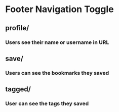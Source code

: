 # Footer Navigation Toggle

## profile/
  
### Users see their name or username in URL

## save/

### Users can see the bookmarks  they saved

## tagged/

### User can see the tags they saved
